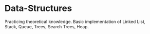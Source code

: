 # Data-Structures

Practicing theoretical knowledge. Basic implementation of Linked List, Stack, Queue, Trees, Search Trees, Heap.
